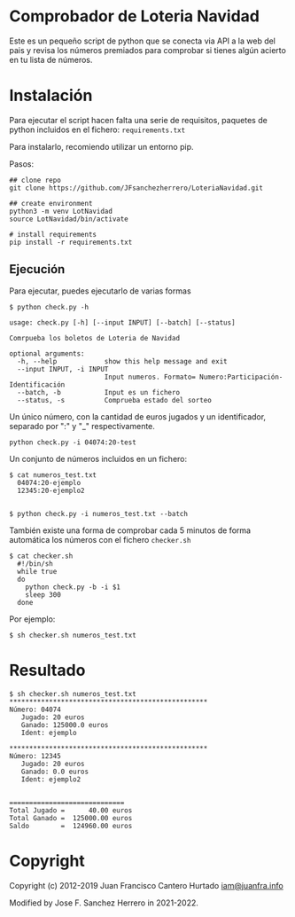 # Comprobador de Loteria Navidad
Este es un pequeño script de python que se conecta via API a la web del pais y revisa los números premiados para comprobar si tienes algún acierto en tu lista de números.


# Instalación

Para ejecutar el script hacen falta una serie de requisitos, paquetes de python incluidos en el fichero: `requirements.txt`

Para instalarlo, recomiendo utilizar un entorno pip.

Pasos:

```
## clone repo
git clone https://github.com/JFsanchezherrero/LoteriaNavidad.git

## create environment
python3 -m venv LotNavidad
source LotNavidad/bin/activate

# install requirements
pip install -r requirements.txt
```

## Ejecución

Para ejecutar, puedes ejecutarlo de varias formas
```
$ python check.py -h

usage: check.py [-h] [--input INPUT] [--batch] [--status]

Comrpueba los boletos de Loteria de Navidad

optional arguments:
  -h, --help            show this help message and exit
  --input INPUT, -i INPUT
                        Input numeros. Formato= Numero:Participación-Identificación
  --batch, -b           Input es un fichero
  --status, -s          Comprueba estado del sorteo

```

Un único número, con la cantidad de euros jugados y un identificador, separado por ":" y "_" respectivamente.
```
python check.py -i 04074:20-test
```

Un conjunto de números incluidos en un fichero:
```
$ cat numeros_test.txt 
  04074:20-ejemplo
  12345:20-ejemplo2


$ python check.py -i numeros_test.txt --batch
```

También existe una forma de comprobar cada 5 minutos de forma automática los números con el fichero `checker.sh`
```
$ cat checker.sh 
  #!/bin/sh  
  while true  
  do  
    python check.py -b -i $1
    sleep 300  
  done
```

Por ejemplo:
```
$ sh checker.sh numeros_test.txt 
```

# Resultado
```
$ sh checker.sh numeros_test.txt 
**************************************************
Número: 04074
   Jugado: 20 euros
   Ganado: 125000.0 euros
   Ident: ejemplo

**************************************************
Número: 12345
   Jugado: 20 euros
   Ganado: 0.0 euros
   Ident: ejemplo2


=============================
Total Jugado =      40.00 euros
Total Ganado =  125000.00 euros
Saldo        =  124960.00 euros
```


# Copyright

Copyright (c) 2012-2019 Juan Francisco Cantero Hurtado <iam@juanfra.info>

Modified by Jose F. Sanchez Herrero in 2021-2022.

